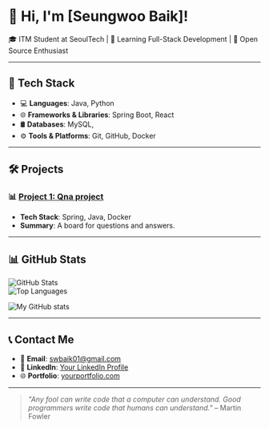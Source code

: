 # 👋 Hi, I'm [Seungwoo Baik]!

🎓 ITM Student at SeoulTech | 🌱 Learning Full-Stack Development | 🚀 Open Source Enthusiast  

---

## 🧰 Tech Stack

- 💻 **Languages**: Java, Python
- 🌐 **Frameworks & Libraries**: Spring Boot, React  
- 🛢️ **Databases**: MySQL,
- ⚙️ **Tools & Platforms**: Git, GitHub, Docker  

---

## 🛠️ Projects

### 📊 [Project 1: Qna project](https://github.com/Baikseungwoo/gdsc-seoultech.github.io)
- **Tech Stack**: Spring, Java, Docker  
- **Summary**: A board for questions and answers.

---

## 📊 GitHub Stats

![GitHub Stats](https://github-readme-stats.vercel.app/api?username=BaikSeung&show_icons=true&theme=radical)  
![Top Languages](https://github-readme-stats.vercel.app/api/top-langs/?username=BaikSeung&layout=compact&theme=radical)  

![My GitHub stats](https://github-readme-stats.vercel.app/api?username=BaikSeung&show_icons=true&theme=transparent)

---

## 📞 Contact Me

- 📧 **Email**: swbaik01@gmail.com  
- 💼 **LinkedIn**: [Your LinkedIn Profile](https://linkedin.com/in/yourname)  
- 🌐 **Portfolio**: [yourportfolio.com](https://yourportfolio.com)

---

> *"Any fool can write code that a computer can understand. Good programmers write code that humans can understand."* – Martin Fowler
